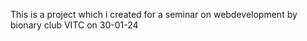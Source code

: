 This is a project which i created for a seminar on webdevelopment by bionary club VITC on  30-01-24  
